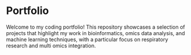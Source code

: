 # Portfolio

Welcome to my coding portfolio! This repository showcases a selection of projects that highlight my work in bioinformatics, omics data analysis, and machine learning techniques, with a particular focus on respiratory research and multi omics integration.
